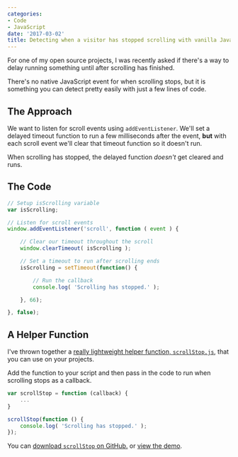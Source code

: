 ```yaml
---
categories:
- Code
- JavaScript
date: '2017-03-02'
title: Detecting when a visitor has stopped scrolling with vanilla JavaScript
---
```


For one of my open source projects, I was recently asked if there's a way to delay running something until after scrolling has finished.

There's no native JavaScript event for when scrolling stops, but it is something you can detect pretty easily with just a few lines of code.

## The Approach

We want to listen for scroll events using `addEventListener`. We'll set a delayed timeout function to run a few milliseconds after the event, **but** with each scroll event we'll clear that timeout function so it doesn't run.

When scrolling has stopped, the delayed function *doesn't* get cleared and runs.

## The Code

```javascript
// Setup isScrolling variable
var isScrolling;

// Listen for scroll events
window.addEventListener('scroll', function ( event ) {

	// Clear our timeout throughout the scroll
	window.clearTimeout( isScrolling );

	// Set a timeout to run after scrolling ends
	isScrolling = setTimeout(function() {

		// Run the callback
		console.log( 'Scrolling has stopped.' );

	}, 66);

}, false);
```

## A Helper Function

I've thrown together a [really lightweight helper function, `scrollStop.js`](https://github.com/cferdinandi/scrollStop), that you can use on your projects.

Add the function to your script and then pass in the code to run when scrolling stops as a callback.

```javascript
var scrollStop = function (callback) {
    ...
}

scrollStop(function () {
    console.log( 'Scrolling has stopped.' );
});
```

You can [download `scrollStop` on GitHub.](https://github.com/cferdinandi/scrollStop) or [view the demo](https://cferdinandi.github.io/scrollStop/).